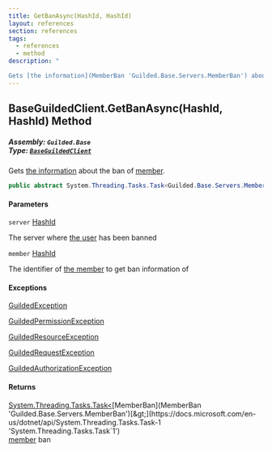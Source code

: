 ```yaml
---
title: GetBanAsync(HashId, HashId)
layout: references
section: references
tags:
  - references
  - method
description: "

Gets [the information](MemberBan 'Guilded.Base.Servers.MemberBan') about the ban of [member](BaseGuildedClient.GetBanAsync(HashId,HashId)#Guilded.Base.BaseGuildedClient.GetBanAsync(Guilded.Base.HashId,Guilded.Base.HashId).member 'Guilded.Base.BaseGuildedClient.GetBanAsync(Guilded.Base.HashId, Guilded.Base.HashId).member')."
---
```


## BaseGuildedClient.GetBanAsync(HashId, HashId) Method
##### **Assembly:** `Guilded.Base`<br/>**Type:** [`BaseGuildedClient`](BaseGuildedClient 'Guilded.Base.BaseGuildedClient')

Gets [the information](MemberBan 'Guilded.Base.Servers.MemberBan') about the ban of [member](BaseGuildedClient.GetBanAsync(HashId,HashId)#Guilded.Base.BaseGuildedClient.GetBanAsync(Guilded.Base.HashId,Guilded.Base.HashId).member 'Guilded.Base.BaseGuildedClient.GetBanAsync(Guilded.Base.HashId, Guilded.Base.HashId).member').

```csharp
public abstract System.Threading.Tasks.Task<Guilded.Base.Servers.MemberBan> GetBanAsync(Guilded.Base.HashId server, Guilded.Base.HashId member);
```
#### Parameters

<a name='Guilded.Base.BaseGuildedClient.GetBanAsync(Guilded.Base.HashId,Guilded.Base.HashId).server'></a>

`server` [HashId](HashId 'Guilded.Base.HashId')

The server where [the user](User 'Guilded.Base.Users.User') has been banned

<a name='Guilded.Base.BaseGuildedClient.GetBanAsync(Guilded.Base.HashId,Guilded.Base.HashId).member'></a>

`member` [HashId](HashId 'Guilded.Base.HashId')

The identifier of [the member](Member 'Guilded.Base.Servers.Member') to get ban information of

#### Exceptions

[GuildedException](GuildedException 'Guilded.Base.GuildedException')

[GuildedPermissionException](GuildedPermissionException 'Guilded.Base.GuildedPermissionException')

[GuildedResourceException](GuildedResourceException 'Guilded.Base.GuildedResourceException')

[GuildedRequestException](GuildedRequestException 'Guilded.Base.GuildedRequestException')

[GuildedAuthorizationException](GuildedAuthorizationException 'Guilded.Base.GuildedAuthorizationException')

#### Returns
[System.Threading.Tasks.Task&lt;](https://docs.microsoft.com/en-us/dotnet/api/System.Threading.Tasks.Task-1 'System.Threading.Tasks.Task`1')[MemberBan](MemberBan 'Guilded.Base.Servers.MemberBan')[&gt;](https://docs.microsoft.com/en-us/dotnet/api/System.Threading.Tasks.Task-1 'System.Threading.Tasks.Task`1')  
[member](BaseGuildedClient.GetBanAsync(HashId,HashId)#Guilded.Base.BaseGuildedClient.GetBanAsync(Guilded.Base.HashId,Guilded.Base.HashId).member 'Guilded.Base.BaseGuildedClient.GetBanAsync(Guilded.Base.HashId, Guilded.Base.HashId).member') ban